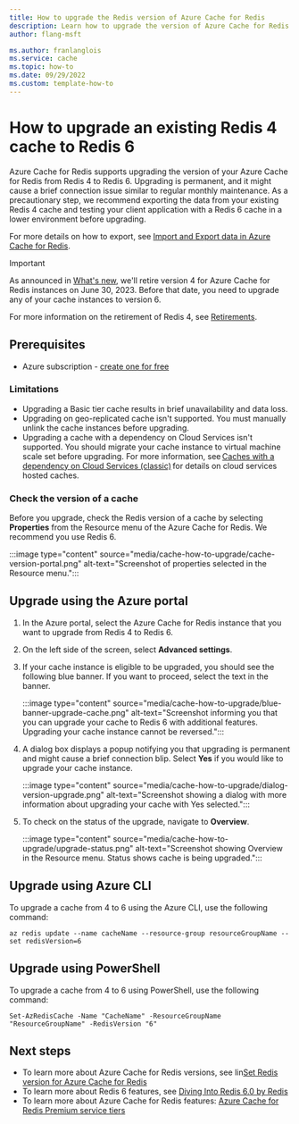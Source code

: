 ```yaml
---
title: How to upgrade the Redis version of Azure Cache for Redis
description: Learn how to upgrade the version of Azure Cache for Redis
author: flang-msft

ms.author: franlanglois
ms.service: cache
ms.topic: how-to
ms.date: 09/29/2022
ms.custom: template-how-to 
---
```



# How to upgrade an existing Redis 4 cache to Redis 6

Azure Cache for Redis supports upgrading the version of your Azure Cache for Redis from Redis 4 to Redis 6. Upgrading is permanent, and it might cause a brief connection issue similar to regular monthly maintenance. As a precautionary step, we recommend exporting the data from your existing Redis 4 cache and testing your client application with a Redis 6 cache in a lower environment before upgrading.

For more details on how to export, see [Import and Export data in Azure Cache for Redis](cache-how-to-import-export-data.md).

> [!IMPORTANT]
> As announced in [What's new](cache-whats-new.md#upgrade-your-azure-cache-for-redis-instances-to-use-redis-version-6-by-june-30-2023), we'll retire version 4 for Azure Cache for Redis instances on June 30, 2023. Before that date, you need to upgrade any of your cache instances to version 6.
>
> For more information on the retirement of Redis 4, see [Retirements](cache-retired-features.md).
>

## Prerequisites

- Azure subscription - [create one for free](https://azure.microsoft.com/free/)

### Limitations

- Upgrading a Basic tier cache results in brief unavailability and data loss.
- Upgrading on geo-replicated cache isn't supported. You must manually unlink the cache instances before upgrading.
- Upgrading a cache with a dependency on Cloud Services isn't supported. You should migrate your cache instance to virtual machine scale set before upgrading. For more information, see [Caches with a dependency on Cloud Services (classic)](./cache-faq.yml) for details on cloud services hosted caches.

### Check the version of a cache

Before you upgrade, check the Redis version of a cache by selecting **Properties** from the Resource menu of the Azure Cache for Redis. We recommend you use Redis 6.

:::image type="content" source="media/cache-how-to-upgrade/cache-version-portal.png" alt-text="Screenshot of properties selected in the Resource menu.":::

## Upgrade using the Azure portal

1. In the Azure portal, select the Azure Cache for Redis instance that you want to upgrade from Redis 4 to Redis 6.

1. On the left side of the screen, select **Advanced settings**.

1. If your cache instance is eligible to be upgraded, you should see the following blue banner. If you want to proceed, select the text in the banner.

    :::image type="content" source="media/cache-how-to-upgrade/blue-banner-upgrade-cache.png" alt-text="Screenshot informing you that you can upgrade your cache to Redis 6 with additional features. Upgrading your cache instance cannot be reversed.":::

1. A dialog box displays a popup notifying you that upgrading is permanent and might cause a brief connection blip. Select **Yes** if you would like to upgrade your cache instance.

    :::image type="content" source="media/cache-how-to-upgrade/dialog-version-upgrade.png" alt-text="Screenshot showing a dialog with more information about upgrading your cache with Yes selected.":::

1. To check on the status of the upgrade, navigate to **Overview**.

    :::image type="content" source="media/cache-how-to-upgrade/upgrade-status.png" alt-text="Screenshot showing Overview in the Resource menu. Status shows cache is being upgraded.":::

## Upgrade using Azure CLI

To upgrade a cache from 4 to 6 using the Azure CLI, use the following command:

```azurecli-interactive
az redis update --name cacheName --resource-group resourceGroupName --set redisVersion=6
```

## Upgrade using PowerShell

To upgrade a cache from 4 to 6 using PowerShell, use the following command:

```powershell-interactive
Set-AzRedisCache -Name "CacheName" -ResourceGroupName "ResourceGroupName" -RedisVersion "6"
```

## Next steps

- To learn more about Azure Cache for Redis versions, see lin[Set Redis version for Azure Cache for Redis](cache-how-to-version.md)
- To learn more about Redis 6 features, see [Diving Into Redis 6.0 by Redis](https://redis.com/blog/diving-into-redis-6/)
- To learn more about Azure Cache for Redis features: [Azure Cache for Redis Premium service tiers](cache-overview.md#service-tiers)